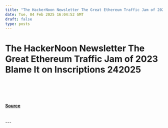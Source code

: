 ```yaml
---
title: "The HackerNoon Newsletter The Great Ethereum Traffic Jam of 2023 Blame It on Inscriptions 242025"
date: Tue, 04 Feb 2025 16:04:52 GMT
draft: false
type: posts
---
```

# The HackerNoon Newsletter The Great Ethereum Traffic Jam of 2023 Blame It on Inscriptions 242025

<br/>

<br/>

<br/>


#### [Source](https://hackernoon.com/2-4-2025-newsletter?source=rss)

<br/>
---
